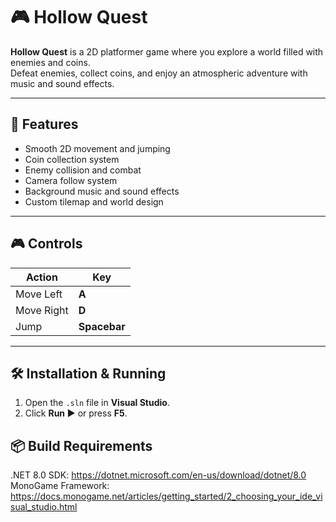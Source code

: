 # 🎮 Hollow Quest

**Hollow Quest** is a 2D platformer game where you explore a world filled with enemies and coins.  
Defeat enemies, collect coins, and enjoy an atmospheric adventure with music and sound effects.

---

## 🧩 Features
- Smooth 2D movement and jumping  
- Coin collection system  
- Enemy collision and combat  
- Camera follow system  
- Background music and sound effects  
- Custom tilemap and world design  

---

## 🎮 Controls
| Action | Key |
|--------|-----|
| Move Left | **A** |
| Move Right | **D** |
| Jump | **Spacebar** |

---

## 🛠️ Installation & Running
1. Open the `.sln` file in **Visual Studio**.  
2. Click **Run ▶** or press **F5**.

## 📦 Build Requirements
.NET 8.0 SDK:
https://dotnet.microsoft.com/en-us/download/dotnet/8.0
MonoGame Framework:
https://docs.monogame.net/articles/getting_started/2_choosing_your_ide_visual_studio.html


